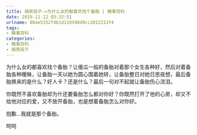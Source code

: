 ```yaml
---
title: 搞笑段子->为什么女的都喜欢找个备胎 | 糗事百科
date: 2019-11-12 03:32:51
urlname: 00ae5352f461d119598d9cc2012213f4
tags: 
- 糗事百科
categories:
- 糗事百科
- 搞笑段子
---
```

为什么女的都喜欢找个备胎？让傻瓜一般的备胎对着那个女生各种好，然后对着备胎各种暧昧，让备胎一天以她为圆心围着她转，让备胎整日对她日思夜想，最后备胎换来的是什么？好人卡？还是什么？最后一句对不起就让备胎伤心流泪。

你既然不喜欢备胎却为什还要备胎怎么都对你好？你既然打开了他的心房，却又不给他对应的爱，又不放开备胎，也是想着备胎怎么对你好。

抱歉...我就是那个备胎。

呵呵


